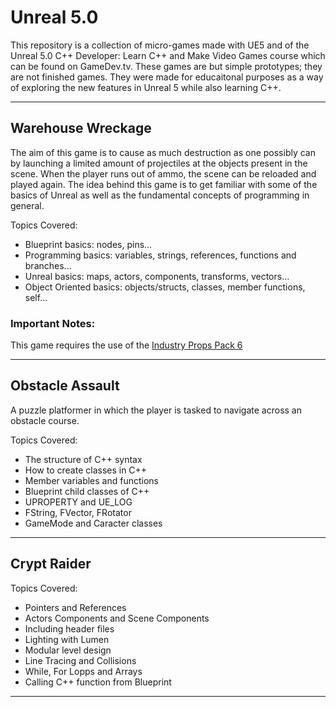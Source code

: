 # Unreal 5.0

This repository is a collection of micro-games made with UE5 and  of the Unreal 5.0 C++ Developer: Learn C++ and Make Video Games course which can be found on GameDev.tv.
These games are but simple prototypes; they are not finished games. They were made for educaitonal purposes as a way of exploring the new features in Unreal 5 while also learning C++.

---

## Warehouse Wreckage

The aim of this game is to cause as much destruction as one possibly can by launching a limited amount of projectiles at the objects present in the scene.
When the player runs out of ammo, the scene can be reloaded and played again. The idea behind this game is to get familiar with some of the basics of Unreal as well as the fundamental concepts of programming in general.

Topics Covered:

- Blueprint basics: nodes, pins...
- Programming basics: variables, strings, references, functions and branches...
- Unreal basics: maps, actors, components, transforms, vectors...
- Object Oriented basics: objects/structs, classes, member functions, self...

### Important Notes:

This game requires the use of the [Industry Props Pack 6
](https://www.unrealengine.com/marketplace/en-US/product/3e2a3cb997cf47b1ab782a67957bfed0?sessionInvalidated=true)

---

## Obstacle Assault

A puzzle platformer in which the player is tasked to navigate across an obstacle course.

Topics Covered:

- The structure of C++ syntax
- How to create classes in C++
- Member variables and functions
- Blueprint child classes of C++
- UPROPERTY and UE_LOG
- FString, FVector, FRotator
- GameMode and Caracter classes

---

## Crypt Raider

Topics Covered:

- Pointers and References
- Actors Components and Scene Components
- Including header files
- Lighting with Lumen
- Modular level design
- Line Tracing and Collisions
- While, For Lopps and Arrays
- Calling C++ function from Blueprint

---